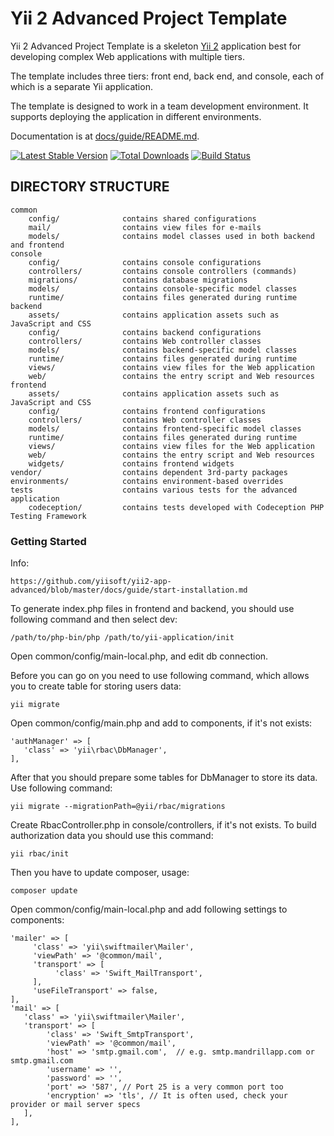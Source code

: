 Yii 2 Advanced Project Template
===============================

Yii 2 Advanced Project Template is a skeleton [Yii 2](http://www.yiiframework.com/) application best for
developing complex Web applications with multiple tiers.

The template includes three tiers: front end, back end, and console, each of which
is a separate Yii application.

The template is designed to work in a team development environment. It supports
deploying the application in different environments.

Documentation is at [docs/guide/README.md](docs/guide/README.md).

[![Latest Stable Version](https://poser.pugx.org/yiisoft/yii2-app-advanced/v/stable.png)](https://packagist.org/packages/yiisoft/yii2-app-advanced)
[![Total Downloads](https://poser.pugx.org/yiisoft/yii2-app-advanced/downloads.png)](https://packagist.org/packages/yiisoft/yii2-app-advanced)
[![Build Status](https://travis-ci.org/yiisoft/yii2-app-advanced.svg?branch=master)](https://travis-ci.org/yiisoft/yii2-app-advanced)

DIRECTORY STRUCTURE
-------------------

```
common
    config/              contains shared configurations
    mail/                contains view files for e-mails
    models/              contains model classes used in both backend and frontend
console
    config/              contains console configurations
    controllers/         contains console controllers (commands)
    migrations/          contains database migrations
    models/              contains console-specific model classes
    runtime/             contains files generated during runtime
backend
    assets/              contains application assets such as JavaScript and CSS
    config/              contains backend configurations
    controllers/         contains Web controller classes
    models/              contains backend-specific model classes
    runtime/             contains files generated during runtime
    views/               contains view files for the Web application
    web/                 contains the entry script and Web resources
frontend
    assets/              contains application assets such as JavaScript and CSS
    config/              contains frontend configurations
    controllers/         contains Web controller classes
    models/              contains frontend-specific model classes
    runtime/             contains files generated during runtime
    views/               contains view files for the Web application
    web/                 contains the entry script and Web resources
    widgets/             contains frontend widgets
vendor/                  contains dependent 3rd-party packages
environments/            contains environment-based overrides
tests                    contains various tests for the advanced application
    codeception/         contains tests developed with Codeception PHP Testing Framework
```
### Getting Started

Info:

~~~
https://github.com/yiisoft/yii2-app-advanced/blob/master/docs/guide/start-installation.md
~~~

To generate index.php files in frontend and backend, you should use following command and then select dev:

~~~
/path/to/php-bin/php /path/to/yii-application/init
~~~

Open common/config/main-local.php, and edit db connection.

Before you can go on you need to use following command, which allows you to create table for storing users data:

~~~
yii migrate
~~~

Open common/config/main.php and add to components, if it's not exists:

~~~
'authManager' => [
   'class' => 'yii\rbac\DbManager',
],
~~~

After that you should prepare some tables for DbManager to store its data. Use following command:

~~~
yii migrate --migrationPath=@yii/rbac/migrations
~~~

Create RbacController.php in console/controllers, if it's not exists. To build authorization data you should use this command:

~~~
yii rbac/init
~~~

Then you have to update composer, usage:

~~~
composer update
~~~

Open common/config/main-local.php and add following settings to components:

~~~
'mailer' => [
     'class' => 'yii\swiftmailer\Mailer',
     'viewPath' => '@common/mail',
     'transport' => [
          'class' => 'Swift_MailTransport',
     ],
     'useFileTransport' => false,
],
'mail' => [
   'class' => 'yii\swiftmailer\Mailer',
   'transport' => [
        'class' => 'Swift_SmtpTransport',
        'viewPath' => '@common/mail',
        'host' => 'smtp.gmail.com',  // e.g. smtp.mandrillapp.com or smtp.gmail.com
        'username' => '',
        'password' => '',
        'port' => '587', // Port 25 is a very common port too
        'encryption' => 'tls', // It is often used, check your provider or mail server specs
   ],
],
~~~
